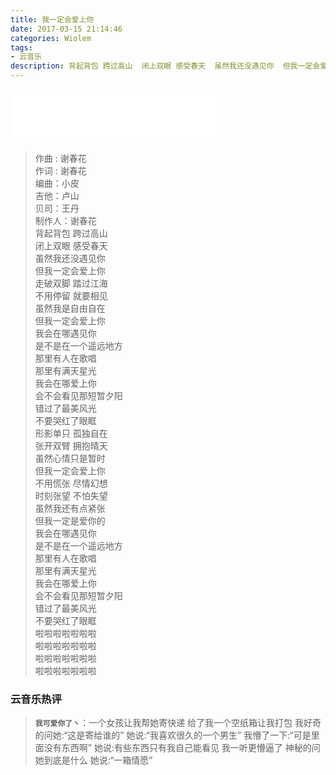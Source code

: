 ```yaml
---
title: 我一定会爱上你
date: 2017-03-15 21:14:46
categories: Wiolem
tags: 
- 云音乐
description: 背起背包 跨过高山  闭上双眼 感受春天  虽然我还没遇见你  但我一定会爱上你  
---
```

<iframe frameborder="no" border="0" marginwidth="0" marginheight="0" width=330 height=86 src="//music.163.com/outchain/player?type=2&id=479219330&auto=1&height=66"></iframe>

> 作曲 : 谢春花  
作词 : 谢春花  
编曲：小皮  
吉他：卢山  
贝司：王丹  
制作人：谢春花  
背起背包 跨过高山  
闭上双眼 感受春天  
虽然我还没遇见你  
但我一定会爱上你  
走破双脚 踏过江海  
不用停留 就要相见  
虽然我是自由自在  
但我一定会爱上你  
我会在哪遇见你  
是不是在一个遥远地方  
那里有人在歌唱  
那里有满天星光  
我会在哪爱上你  
会不会看见那短暂夕阳  
错过了最美风光  
不要哭红了眼眶  
形影单只 孤独自在  
张开双臂 拥抱晴天  
虽然心情只是暂时  
但我一定会爱上你  
不用慌张 尽情幻想  
时刻张望 不怕失望  
虽然我还有点紧张  
但我一定是爱你的  
我会在哪遇见你  
是不是在一个遥远地方  
那里有人在歌唱  
那里有满天星光  
我会在哪爱上你  
会不会看见那短暂夕阳  
错过了最美风光  
不要哭红了眼眶  
啦啦啦啦啦啦啦  
啦啦啦啦啦啦啦  
啦啦啦啦啦啦啦  
啦啦啦啦啦啦啦  
### 云音乐热评
> **`我可爱你了丶`**：一个女孩让我帮她寄快递 给了我一个空纸箱让我打包 我好奇的问她:“这是寄给谁的” 她说:“我喜欢很久的一个男生” 我懵了一下:“可是里面没有东西啊” 她说:有些东西只有我自己能看见 我一听更懵逼了 神秘的问她到底是什么 她说:“一箱情愿”


